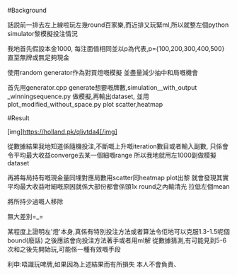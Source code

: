 
#Background

話説前一排去左上線啦玩左幾round百家樂,而近排又玩緊ml,所以就整左個python simulator黎模擬投注情況


我地首先假設本金1000, 每注面值相同並以p為代表,p={100,200,300,400,500}直至無牌或無足夠現金 


使用random generator作為對買燈嘅模擬 並盡量減少抽中和局嘅機會


首先用generator.cpp generate想要嘅牌數,simulation__with_output _winningsequence.py 做模擬,再輸出dataset,
並用 plot_modified_without_space.py plot scatter,heatmap


#Result


[img]https://holland.pk/qlivtda4[/img]


從數據結果我地知道係隨機投注,不斷嘅上升嘅iteration數目或者輸入副數,
只係會令平均最大收益converge去某一個細嘅range 所以我地就用左1000副做模擬dataset

再將每局持有嘅現金量同埋對應局數用scatter同heatmap plot出黎
就會發現其實平均最大收益咁細嘅原因就係大部份都會係頭1x round之內輸清光 拉低左個mean

將所持少過嘅人移除












無大差別=_=



某程度上證明左'燈'本身,真係有特別投注方法或者算法令佢地可以克服1.3-1.5呢個bound(廢話)
之後應該會向投注方法著手或者用ml解
從數據猜測,有可能見到5-6次和之後先開始玩,可能係一種有效嘅手段

利申:唔識玩啤牌,如果因為上述結果而有所損失 本人不會負責、
